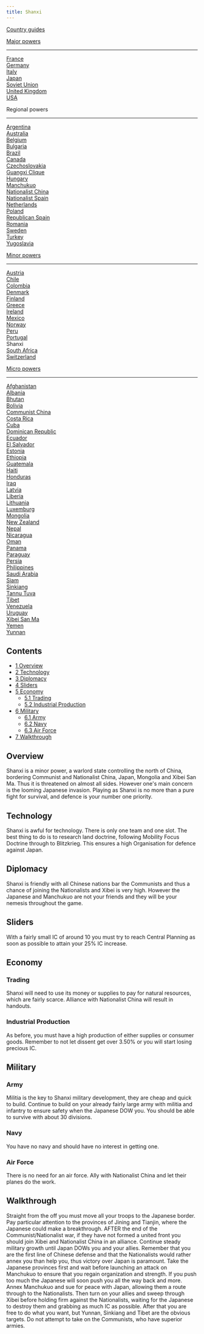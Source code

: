 ```yaml
---
title: Shanxi
---
```


[Country guides](/wiki/Country_guides "Country guides")

[Major powers](/wiki/Major_power "Major power")

---

[France](/wiki/France "France")  
[Germany](/wiki/Germany "Germany")  
[Italy](/wiki/Italy "Italy")  
[Japan](/wiki/Japan "Japan")  
[Soviet Union](/wiki/Soviet_Union "Soviet Union")  
[United Kingdom](/wiki/United_Kingdom "United Kingdom")  
[USA](/wiki/USA "USA")

Regional powers

---

[Argentina](/wiki/Argentina "Argentina")  
[Australia](/wiki/Australia "Australia")  
[Belgium](/wiki/Belgium "Belgium")  
[Bulgaria](/wiki/Bulgaria "Bulgaria")  
[Brazil](/wiki/Brazil "Brazil")  
[Canada](/wiki/Canada "Canada")  
[Czechoslovakia](/wiki/Czechoslovakia "Czechoslovakia")  
[Guangxi Clique](/wiki/Guangxi_Clique "Guangxi Clique")  
[Hungary](/wiki/Hungary "Hungary")  
[Manchukuo](/wiki/Manchukuo "Manchukuo")  
[Nationalist China](/wiki/Nationalist_China "Nationalist China")  
[Nationalist Spain](/wiki/Nationalist_Spain "Nationalist Spain")  
[Netherlands](/wiki/Netherlands "Netherlands")  
[Poland](/wiki/Poland "Poland")  
[Republican Spain](/wiki/Republican_Spain "Republican Spain")  
[Romania](/wiki/Romania "Romania")  
[Sweden](/wiki/Sweden "Sweden")  
[Turkey](/wiki/Turkey "Turkey")  
[Yugoslavia](/wiki/Yugoslavia "Yugoslavia")

[Minor powers](/wiki/Minor_power "Minor power")

---

[Austria](/wiki/Austria "Austria")  
[Chile](/wiki/index.php?title=Chile&action=edit&redlink=1 "Chile (page does not exist)")  
[Colombia](/wiki/index.php?title=Colombia&action=edit&redlink=1 "Colombia (page does not exist)")  
[Denmark](/wiki/Denmark "Denmark")  
[Finland](/wiki/Finland "Finland")  
[Greece](/wiki/Greece "Greece")  
[Ireland](/wiki/Ireland "Ireland")  
[Mexico](/wiki/Mexico "Mexico")  
[Norway](/wiki/index.php?title=Norway&action=edit&redlink=1 "Norway (page does not exist)")  
[Peru](/wiki/Peru "Peru")  
[Portugal](/wiki/Portugal "Portugal")  
Shanxi  
[South Africa](/wiki/South_Africa "South Africa")  
[Switzerland](/wiki/Switzerland "Switzerland")

[Micro powers](/wiki/Micro_power "Micro power")

---

[Afghanistan](/wiki/Afghanistan "Afghanistan")  
[Albania](/wiki/Albania "Albania")  
[Bhutan](/wiki/Bhutan "Bhutan")  
[Bolivia](/wiki/index.php?title=Bolivia&action=edit&redlink=1 "Bolivia (page does not exist)")  
[Communist China](/wiki/Communist_China "Communist China")  
[Costa Rica](/wiki/index.php?title=Costa_Rica&action=edit&redlink=1 "Costa Rica (page does not exist)")  
[Cuba](/wiki/Cuba "Cuba")  
[Dominican Republic](/wiki/Dominican_Republic "Dominican Republic")  
[Ecuador](/wiki/index.php?title=Ecuador&action=edit&redlink=1 "Ecuador (page does not exist)")  
[El Salvador](/wiki/index.php?title=El_Salvador&action=edit&redlink=1 "El Salvador (page does not exist)")  
[Estonia](/wiki/Estonia "Estonia")  
[Ethiopia](/wiki/Ethiopia "Ethiopia")  
[Guatemala](/wiki/Guatemala "Guatemala")  
[Haiti](/wiki/index.php?title=Haiti&action=edit&redlink=1 "Haiti (page does not exist)")  
[Honduras](/wiki/index.php?title=Honduras&action=edit&redlink=1 "Honduras (page does not exist)")  
[Iraq](/wiki/Iraq "Iraq")  
[Latvia](/wiki/Latvia "Latvia")  
[Liberia](/wiki/Liberia "Liberia")  
[Lithuania](/wiki/Lithuania "Lithuania")  
[Luxemburg](/wiki/Luxemburg "Luxemburg")  
[Mongolia](/wiki/Mongolia "Mongolia")  
[New Zealand](/wiki/New_Zealand "New Zealand")  
[Nepal](/wiki/index.php?title=Nepal&action=edit&redlink=1 "Nepal (page does not exist)")  
[Nicaragua](/wiki/index.php?title=Nicaragua&action=edit&redlink=1 "Nicaragua (page does not exist)")  
[Oman](/wiki/index.php?title=Oman&action=edit&redlink=1 "Oman (page does not exist)")  
[Panama](/wiki/index.php?title=Panama&action=edit&redlink=1 "Panama (page does not exist)")  
[Paraguay](/wiki/index.php?title=Paraguay&action=edit&redlink=1 "Paraguay (page does not exist)")  
[Persia](/wiki/Persia "Persia")  
[Philippines](/wiki/index.php?title=Philippines&action=edit&redlink=1 "Philippines (page does not exist)")  
[Saudi Arabia](/wiki/index.php?title=Saudi_Arabia&action=edit&redlink=1 "Saudi Arabia (page does not exist)")  
[Siam](/wiki/Siam "Siam")  
[Sinkiang](/wiki/index.php?title=Sinkiang&action=edit&redlink=1 "Sinkiang (page does not exist)")  
[Tannu Tuva](/wiki/Tannu_Tuva "Tannu Tuva")  
[Tibet](/wiki/index.php?title=Tibet&action=edit&redlink=1 "Tibet (page does not exist)")  
[Venezuela](/wiki/index.php?title=Venezuela&action=edit&redlink=1 "Venezuela (page does not exist)")  
[Uruguay](/wiki/index.php?title=Uruguay&action=edit&redlink=1 "Uruguay (page does not exist)")  
[Xibei San Ma](/wiki/Xibei_San_Ma "Xibei San Ma")  
[Yemen](/wiki/index.php?title=Yemen&action=edit&redlink=1 "Yemen (page does not exist)")  
[Yunnan](/wiki/Yunnan "Yunnan")

## Contents

- [1 Overview](#Overview)
- [2 Technology](#Technology)
- [3 Diplomacy](#Diplomacy)
- [4 Sliders](#Sliders)
- [5 Economy](#Economy)
  - [5.1 Trading](#Trading)
  - [5.2 Industrial Production](#Industrial_Production)
- [6 Military](#Military)
  - [6.1 Army](#Army)
  - [6.2 Navy](#Navy)
  - [6.3 Air Force](#Air_Force)
- [7 Walkthrough](#Walkthrough)

## Overview

Shanxi is a minor power, a warlord state controlling the north of China, bordering Communist and Nationalist China, Japan, Mongolia and Xibei San Ma. Thus it is threatened on almost all sides. However one's main concern is the looming Japanese invasion. Playing as Shanxi is no more than a pure fight for survival, and defence is your number one priority.

## Technology

Shanxi is awful for technology. There is only one team and one slot. The best thing to do is to research land doctrine, following Mobility Focus Doctrine through to Blitzkrieg. This ensures a high Organisation for defence against Japan.

## Diplomacy

Shanxi is friendly with all Chinese nations bar the Communists and thus a chance of joining the Nationalists and Xibei is very high. However the Japanese and Manchukuo are not your friends and they will be your nemesis throughout the game.

## Sliders

With a fairly small IC of around 10 you must try to reach Central Planning as soon as possible to attain your 25% IC increase.

## Economy

### Trading

Shanxi will need to use its money or supplies to pay for natural resources, which are fairly scarce. Alliance with Nationalist China will result in handouts.

### Industrial Production

As before, you must have a high production of either supplies or consumer goods. Remember to not let dissent get over 3.50% or you will start losing precious IC.

## Military

### Army

Militia is the key to Shanxi military development, they are cheap and quick to build. Continue to build on your already fairly large army with militia and infantry to ensure safety when the Japanese DOW you. You should be able to survive with about 30 divisions.

### Navy

You have no navy and should have no interest in getting one.

### Air Force

There is no need for an air force. Ally with Nationalist China and let their planes do the work.

## Walkthrough

Straight from the off you must move all your troops to the Japanese border. Pay particular attention to the provinces of Jining and Tianjin, where the Japanese could make a breakthrough. AFTER the end of the Communist/Nationalist war, if they have not formed a united front you should join Xibei and Nationalist China in an alliance. Continue steady military growth until Japan DOWs you and your allies. Remember that you are the first line of Chinese defense and that the Nationalists would rather annex you than help you, thus victory over Japan is paramount. Take the Japanese provinces first and wait before launching an attack on Manchukuo to ensure that you regain organization and strength. If you push too much the Japanese will soon push you all the way back and more. Annex Manchukuo and sue for peace with Japan, allowing them a route through to the Nationalists. Then turn on your allies and sweep through Xibei before holding firm against the Nationalists, waiting for the Japanese to destroy them and grabbing as much IC as possible. After that you are free to do what you want, but Yunnan, Sinkiang and Tibet are the obvious targets. Do not attempt to take on the Communists, who have superior armies.
